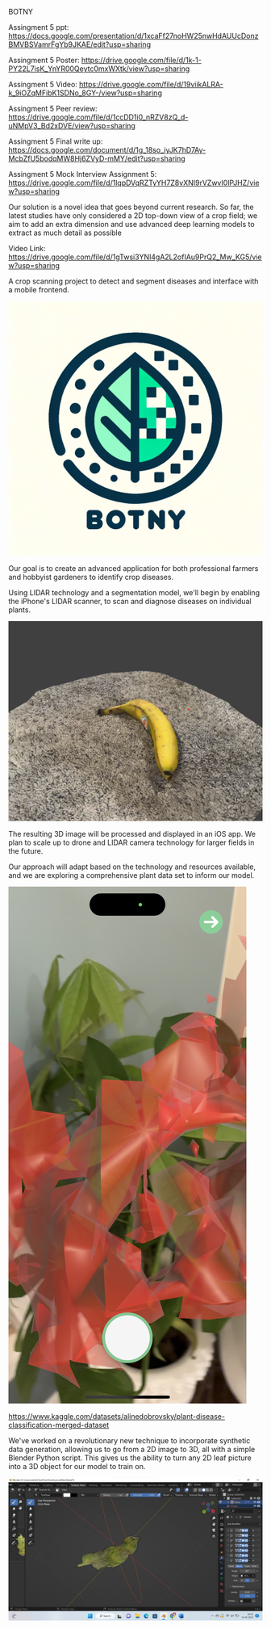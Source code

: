 BOTNY

Assingment 5 ppt: https://docs.google.com/presentation/d/1xcaFf27noHW25nwHdAUUcDonzBMVBSVamrFgYb9JKAE/edit?usp=sharing

Assingment 5 Poster: https://drive.google.com/file/d/1k-1-PY22L7isK_YnYR00Qeytc0mxWXtk/view?usp=sharing

Assingment 5 Video: https://drive.google.com/file/d/19viikALRA-k_9iOZqMFibK1SDNo_8GY-/view?usp=sharing

Assingment 5 Peer review: https://drive.google.com/file/d/1ccDD1i0_nRZV8zQ_d-uNMpV3_Bd2xDVE/view?usp=sharing

Assingment 5 Final write up: https://docs.google.com/document/d/1g_18so_iyJK7hD7Ay-McbZfU5bodqMW8Hj6ZVyD-mMY/edit?usp=sharing

Assingment 5 Mock Interview Assignment 5: https://drive.google.com/file/d/1lqpDVqRZTyYH7Z8vXNI9rVZwvI0lPJHZ/view?usp=sharing 

Our solution is a novel idea that goes beyond current research. So far, the latest studies have only considered a 2D top-down view of a crop field; we aim to add an extra dimension and use advanced deep learning models to extract as much detail as possible

Video Link: https://drive.google.com/file/d/1gTwsi3YNl4gA2L2ofIAu9PrQ2_Mw_KG5/view?usp=sharing

A crop scanning project to detect and segment diseases and interface with a mobile frontend.

![alt text](https://github.com/SunnySood80/Data-Science-Capstone/blob/main/BONTY.png?raw=true)

Our goal is to create an advanced application for both professional farmers and hobbyist gardeners to identify crop diseases. 

Using LIDAR technology and a segmentation model, we'll begin by enabling the iPhone's LIDAR scanner, to scan and diagnose diseases on individual plants. 

![alt text](https://github.com/SunnySood80/Data-Science-Capstone/blob/main/example%20scan.png?raw=true)

The resulting 3D image will be processed and displayed in an iOS app. We plan to scale up to drone and LIDAR camera technology for larger fields in the future. 

Our approach will adapt based on the technology and resources available, and we are exploring a comprehensive plant data set to inform our model.

![alt text](https://github.com/SunnySood80/Data-Science-Capstone/blob/main/example.png?raw=true)


https://www.kaggle.com/datasets/alinedobrovsky/plant-disease-classification-merged-dataset

We've worked on a revolutionary new technique to incorporate synthetic data generation, allowing us to go from a 2D image to 3D, all with a simple Blender Python script. This gives us the ability to turn any 2D leaf picture into a 3D object for our model to train on.

![alt text](https://github.com/SunnySood80/Data-Science-Capstone/blob/main/realisc%20leaf%201.jpg?raw=true)
